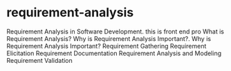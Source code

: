 # requirement-analysis
Requirement Analysis in Software Development.
this is front end pro 
What is Requirement Analysis?
Why is Requirement Analysis Important?.
Why is Requirement Analysis Important?
Requirement Gathering
Requirement Elicitation
Requirement Documentation
Requirement Analysis and Modeling
Requirement Validation

